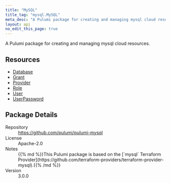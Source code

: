 ```yaml
---
title: "MySQL"
title_tag: "mysql.MySQL"
meta_desc: "A Pulumi package for creating and managing mysql cloud resources."
layout: api
no_edit_this_page: true
---
```


<!-- WARNING: this file was generated by Pulumi Docs Generator. -->
<!-- Do not edit by hand unless you're certain you know what you are doing! -->

A Pulumi package for creating and managing mysql cloud resources.

<h2 id="resources">Resources</h2>
<ul class="api">
    <li><a href="database" title="Database"><span class="api-symbol api-symbol--resource"></span>Database</a></li>
    <li><a href="grant" title="Grant"><span class="api-symbol api-symbol--resource"></span>Grant</a></li>
    <li><a href="provider" title="Provider"><span class="api-symbol api-symbol--resource"></span>Provider</a></li>
    <li><a href="role" title="Role"><span class="api-symbol api-symbol--resource"></span>Role</a></li>
    <li><a href="user" title="User"><span class="api-symbol api-symbol--resource"></span>User</a></li>
    <li><a href="userpassword" title="UserPassword"><span class="api-symbol api-symbol--resource"></span>UserPassword</a></li>
</ul>

<h2 id="package-details">Package Details</h2>
<dl class="package-details">
	<dt>Repository</dt>
	<dd><a href="https://github.com/pulumi/pulumi-mysql">https://github.com/pulumi/pulumi-mysql</a></dd>
	<dt>License</dt>
	<dd>Apache-2.0</dd>
	<dt>Notes</dt>
	<dd>{{% md %}}This Pulumi package is based on the [`mysql` Terraform Provider](https://github.com/terraform-providers/terraform-provider-mysql).{{% /md %}}</dd>
	<dt>Version</dt>
	<dd>3.0.0</dd>
</dl>

